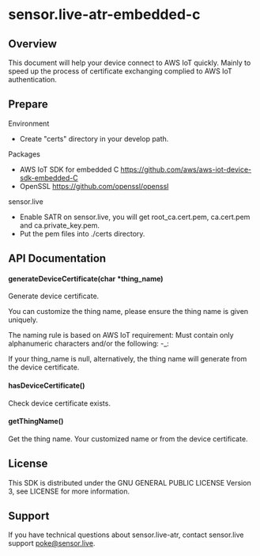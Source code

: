 # sensor.live-atr-embedded-c

## Overview

This document will help your device connect to AWS IoT quickly. Mainly to speed up the process of certificate exchanging complied to AWS IoT authentication.

## Prepare

Environment

- Create "certs" directory in your develop path.

Packages

- AWS IoT SDK for embedded C https://github.com/aws/aws-iot-device-sdk-embedded-C
- OpenSSL https://github.com/openssl/openssl

sensor.live

- Enable SATR on sensor.live, you will get root_ca.cert.pem, ca.cert.pem and ca.private_key.pem.
- Put the pem files into ./certs directory.

## API Documentation

#### generateDeviceCertificate(char *thing_name)

Generate device certificate.

You can customize the thing name, please ensure the thing name is given uniquely.

The naming rule is based on AWS IoT requirement: Must contain only alphanumeric characters and/or the following: -_:

If your thing_name is null, alternatively, the thing name will generate from the device certificate.

#### hasDeviceCertificate()

Check device certificate exists.

#### getThingName()

Get the thing name. Your customized name or from the device certificate.

## License

This SDK is distributed under the GNU GENERAL PUBLIC LICENSE Version 3, see LICENSE for more information.

## Support

If you have technical questions about sensor.live-atr, contact sensor.live support poke@sensor.live.

